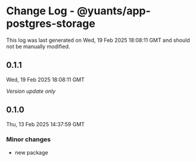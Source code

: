 # Change Log - @yuants/app-postgres-storage

This log was last generated on Wed, 19 Feb 2025 18:08:11 GMT and should not be manually modified.

## 0.1.1
Wed, 19 Feb 2025 18:08:11 GMT

_Version update only_

## 0.1.0
Thu, 13 Feb 2025 14:37:59 GMT

### Minor changes

- new package

